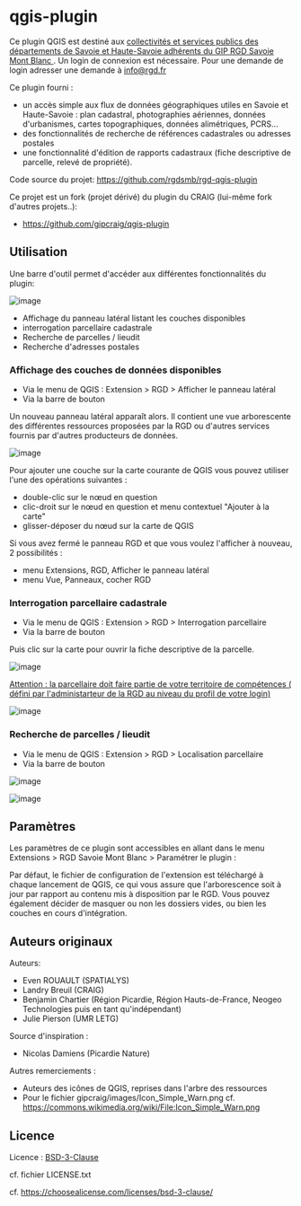 # qgis-plugin

Ce plugin QGIS est destiné aux <ins> collectivités et services publics des départements de Savoie et Haute-Savoie  adhérents du GIP RGD Savoie Mont Blanc </ins>. Un login de connexion est nécessaire. Pour une demande de login adresser une demande à info@rgd.fr

Ce plugin fourni  :

+ un accès simple aux flux de données géographiques utiles en Savoie et Haute-Savoie : plan cadastral, photographies aériennes, données d'urbanismes, cartes topographiques, données alimétriques, PCRS…
+ des fonctionnalités de recherche de références cadastrales ou adresses postales
+ une fonctionnalité d'édition de rapports cadastraux (fiche descriptive de parcelle, relevé de propriété).




Code source du projet: https://github.com/rgdsmb/rgd-qgis-plugin

Ce projet est un fork (projet dérivé) du plugin du CRAIG (lui-même fork d'autres projets..):
* https://github.com/gipcraig/qgis-plugin

## Utilisation

Une barre d'outil permet d'accéder aux différentes fonctionnalités du plugin:

![image](https://github.com/user-attachments/assets/c33450b1-dd5b-484f-82e3-01b3e2b8260b)
+ Affichage du panneau latéral listant les couches disponibles
+ interrogation parcellaire cadastrale
+ Recherche de parcelles / lieudit
+ Recherche d'adresses postales


### Affichage des couches de données disponibles

* Via le menu de QGIS : Extension > RGD > Afficher le panneau latéral
* Via la barre de bouton

Un nouveau panneau latéral apparaît alors. Il contient une vue arborescente des
différentes ressources proposées par la RGD ou d'autres services
fournis par d'autres producteurs de données.

![image](https://github.com/user-attachments/assets/87026218-8f76-4a89-8832-3b994b3a401b)


Pour ajouter une couche sur la carte courante de QGIS vous pouvez utiliser l'une des opérations suivantes :

* double-clic sur le nœud en question
* clic-droit sur le nœud en question et menu contextuel "Ajouter à la carte"
* glisser-déposer du nœud sur la carte de QGIS


Si vous avez fermé le panneau RGD et que vous voulez l'afficher à nouveau, 2 possibilités :

* menu Extensions, RGD, Afficher le panneau latéral
* menu Vue, Panneaux, cocher RGD

### Interrogation parcellaire cadastrale 

* Via le menu de QGIS : Extension > RGD > Interrogation parcellaire
* Via la barre de bouton

Puis clic sur la carte pour ouvrir la fiche descriptive de la parcelle. 

![image](https://github.com/user-attachments/assets/1fb5b5a9-4dbc-426c-b509-f423cde3b6d9)

<ins>Attention : la parcellaire doit faire partie de votre territoire de compétences ( défini par l'administarteur de la RGD au niveau du profil de votre login)</ins>

![image](https://github.com/user-attachments/assets/5af8248e-0b19-4f01-bfee-d574448a518b)

### Recherche de parcelles / lieudit

* Via le menu de QGIS : Extension > RGD > Localisation parcellaire
* Via la barre de bouton

![image](https://github.com/user-attachments/assets/18febe09-360f-419f-98d3-0395a30c1a9b)

![image](https://github.com/user-attachments/assets/ac65854e-a1a2-4924-831d-133f958cadef)



## Paramètres

Les paramètres de ce plugin sont accessibles en allant dans le menu Extensions > RGD Savoie Mont Blanc > Paramétrer le plugin :

Par défaut, le fichier de configuration de l'extension est téléchargé à chaque
lancement de QGIS, ce qui vous assure que l'arborescence soit à jour par
rapport au contenu mis à disposition par le RGD. Vous pouvez également
décider de masquer ou non les dossiers vides, ou bien les couches en cours
d'intégration.

## Auteurs originaux

Auteurs:
* Even ROUAULT (SPATIALYS)
* Landry Breuil (CRAIG)
* Benjamin Chartier (Région Picardie, Région Hauts-de-France, Neogeo Technologies puis en tant qu'indépendant)
* Julie Pierson (UMR LETG)

Source d'inspiration :
* Nicolas Damiens (Picardie Nature)

Autres remerciements :
* Auteurs des icônes de QGIS, reprises dans l'arbre des ressources
* Pour le fichier gipcraig/images/Icon_Simple_Warn.png cf.
https://commons.wikimedia.org/wiki/File:Icon_Simple_Warn.png


## Licence

Licence : [BSD-3-Clause](https://spdx.org/licenses/BSD-3-Clause.html#licenseText)

cf. fichier LICENSE.txt

cf. https://choosealicense.com/licenses/bsd-3-clause/
